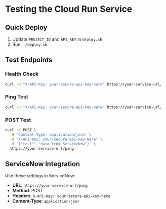 # Testing the Cloud Run Service

## Quick Deploy
1. Update `PROJECT_ID` and `API_KEY` in `deploy.sh`
2. Run: `./deploy.sh`

## Test Endpoints

### Health Check
```bash
curl -H "X-API-Key: your-secure-api-key-here" https://your-service-url/health
```

### Ping Test
```bash
curl -H "X-API-Key: your-secure-api-key-here" https://your-service-url/ping
```

### POST Test
```bash
curl -X POST \
  -H "Content-Type: application/json" \
  -H "X-API-Key: your-secure-api-key-here" \
  -d '{"test": "data from ServiceNow"}' \
  https://your-service-url/ping
```

## ServiceNow Integration
Use these settings in ServiceNow:
- **URL**: `https://your-service-url/ping`
- **Method**: POST
- **Headers**: `X-API-Key: your-secure-api-key-here`
- **Content-Type**: `application/json`
